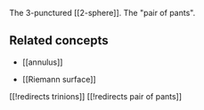 

The  3-punctured [[2-sphere]]. The "pair of pants".

## Related concepts

* [[annulus]]

* [[Riemann surface]]

[[!redirects trinions]]
[[!redirects pair of pants]]